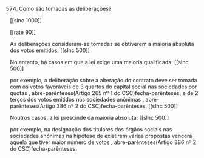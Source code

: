 574.  Como  são tomadas as deliberações?

[[slnc 1000]]

[[rate 90]]

As  deliberações  consideram-se  tomadas  se  obtiverem  a  maioria  absoluta  dos  votos emitidos.
[[slnc 500]]

No  entanto, há casos em  que  a lei  exige  uma  maioria  qualificada:
[[slnc 500]]

por  exemplo, a deliberação  sobre  a  alteração do contrato deve  ser  tomada  com  os votos favoráveis  de  3 quartos do capital social nas sociedades por quotas , abre-parênteses(Artigo 265 nº 1 do CSC)fecha-parênteses, e de 2 terços dos votos emitidos nas sociedades anónimas  , abre-parênteses(Artigo 386  nº  2 do CSC)fecha-parênteses.
[[slnc 500]]

Noutros  casos, a lei  prescinde  da  maioria  absoluta:
[[slnc 500]]

por  exemplo,  na  designação  dos  titulares dos órgãos  sociais nas sociedades anónimas  na hipótese de existirem  várias  propostas vencerá aquela  que tiver  maior  número  de votos , abre-parênteses(Artigo 386 nº  2 do CSC)fecha-parênteses.
